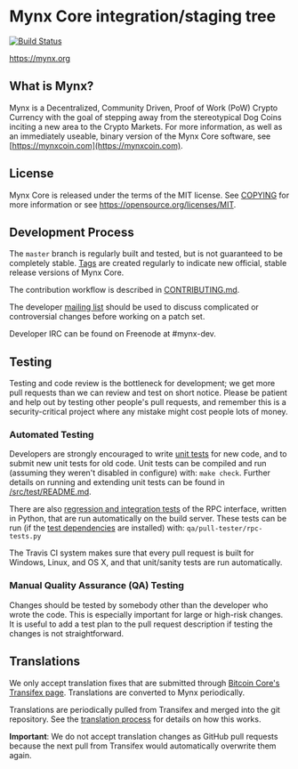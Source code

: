 Mynx Core integration/staging tree
=====================================

[![Build Status](https://travis-ci.org/mynx-project/mynx.svg?branch=master)](https://travis-ci.org/mynx-project/mynx)

https://mynx.org

What is Mynx?
----------------

Mynx is a Decentralized, Community Driven, Proof of Work (PoW) Crypto Currency with the goal of stepping away from the stereotypical Dog Coins inciting a new area to the Crypto Markets.
For more information, as well as an immediately useable, binary version of
the Mynx Core software, see [https://mynxcoin.com](https://mynxcoin.com).

License
-------

Mynx Core is released under the terms of the MIT license. See [COPYING](COPYING) for more
information or see https://opensource.org/licenses/MIT.

Development Process
-------------------

The `master` branch is regularly built and tested, but is not guaranteed to be
completely stable. [Tags](https://github.com/mynx-project/mynx/tags) are created
regularly to indicate new official, stable release versions of Mynx Core.

The contribution workflow is described in [CONTRIBUTING.md](CONTRIBUTING.md).

The developer [mailing list](https://groups.google.com/forum/#!forum/mynx-dev)
should be used to discuss complicated or controversial changes before working
on a patch set.

Developer IRC can be found on Freenode at #mynx-dev.

Testing
-------

Testing and code review is the bottleneck for development; we get more pull
requests than we can review and test on short notice. Please be patient and help out by testing
other people's pull requests, and remember this is a security-critical project where any mistake might cost people
lots of money.

### Automated Testing

Developers are strongly encouraged to write [unit tests](src/test/README.md) for new code, and to
submit new unit tests for old code. Unit tests can be compiled and run
(assuming they weren't disabled in configure) with: `make check`. Further details on running
and extending unit tests can be found in [/src/test/README.md](/src/test/README.md).

There are also [regression and integration tests](/qa) of the RPC interface, written
in Python, that are run automatically on the build server.
These tests can be run (if the [test dependencies](/qa) are installed) with: `qa/pull-tester/rpc-tests.py`

The Travis CI system makes sure that every pull request is built for Windows, Linux, and OS X, and that unit/sanity tests are run automatically.

### Manual Quality Assurance (QA) Testing

Changes should be tested by somebody other than the developer who wrote the
code. This is especially important for large or high-risk changes. It is useful
to add a test plan to the pull request description if testing the changes is
not straightforward.

Translations
------------

We only accept translation fixes that are submitted through [Bitcoin Core's Transifex page](https://www.transifex.com/projects/p/bitcoin/).
Translations are converted to Mynx periodically.

Translations are periodically pulled from Transifex and merged into the git repository. See the
[translation process](doc/translation_process.md) for details on how this works.

**Important**: We do not accept translation changes as GitHub pull requests because the next
pull from Transifex would automatically overwrite them again.
